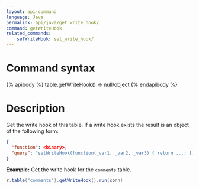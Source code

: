 ```yaml
---
layout: api-command
language: Java
permalink: api/java/get_write_hook/
command: getWriteHook
related_commands:
    setWriteHook: set_write_hook/
---
```


# Command syntax #

{% apibody %}
table.getWriteHook() &rarr; null/object
{% endapibody %}

# Description #

Get the write hook of this table. If a write hook exists the result is an object of the following form:

```json
{
  "function": <binary>,
  "query": "setWriteHook(function(_var1, _var2, _var3) { return ...; })",
}
```

__Example:__ Get the write hook for the `comments` table.

```java
r.table("comments").getWriteHook().run(conn)
```
